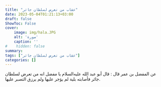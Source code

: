 ```yaml
---
title: "عقاب من تعرض لسلطان جائر"
date: 2023-05-04T01:21:13+03:00
draft: false
ShowToc: False
cover:
    image: img/hala.JPG
    alt: 'صورة'
    caption: ''
#    hidden: false
summary: 
tags: ["عقاب من تعرض لسلطان جائر"]
categories: []
---
```

عن المفضل بن عمر قال : قال أبو عبد الله عليه‌السلام يا مفضل
انه من تعرض لسلطان جائر فأصابته بلية لم يؤجر عليها ولم يرزق
التصبر عليها.

